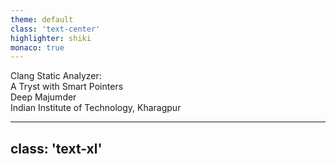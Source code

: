 ```yaml
---
theme: default
class: 'text-center'
highlighter: shiki
monaco: true
---
```


<div class="text-5xl text-light-300">Clang Static Analyzer:<br/>A Tryst with Smart Pointers</div>
<div class="text-3xl pt-20 text-amber-300">Deep Majumder</div>
<div class="text-xl pt-2 text-amber-300">Indian Institute of Technology, Kharagpur</div>

---
class: 'text-xl'
---